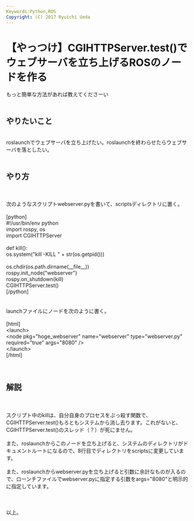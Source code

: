 ```yaml
---
Keywords:Python,ROS
Copyright: (C) 2017 Ryuichi Ueda
---
```

# 【やっつけ】CGIHTTPServer.test()でウェブサーバを立ち上げるROSのノードを作る
もっと簡単な方法があれば教えてくださーい<br />
<br />
<h2>やりたいこと</h2><br />
roslaunchでウェブサーバを立ち上げたい。roslaunchを終わらせたらウェブサーバを落としたい。<br />
<br />
<h2>やり方</h2><br />
<br />
次のようなスクリプトwebserver.pyを書いて、scriptsディレクトリに置く。<br />
<br />
[python]<br />
#!/usr/bin/env python<br />
import rospy, os<br />
import CGIHTTPServer<br />
<br />
def kill():<br />
 os.system(&quot;kill -KILL &quot; + str(os.getpid()))<br />
<br />
os.chdir(os.path.dirname(__file__))<br />
rospy.init_node(&quot;webserver&quot;)<br />
rospy.on_shutdown(kill)<br />
CGIHTTPServer.test()<br />
[/python]<br />
<br />
<br />
launchファイルにノードを次のように書く。<br />
<br />
[html]<br />
&lt;launch&gt;<br />
 &lt;node pkg=&quot;hoge_webserver&quot; name=&quot;webserver&quot; type=&quot;webserver.py&quot; required=&quot;true&quot; args=&quot;8080&quot; /&gt;<br />
&lt;/launch&gt;<br />
[/html]<br />
<br />
<br />
<h2>解説</h2><br />
<br />
スクリプト中のkillは、自分自身のプロセスをぶっ殺す関数で、CGIHTTPServer.test()もろともシステムから消し去ります。これがないと、CGIHTTPServer.test()のスレッド（？）が死にません。<br />
<br />
また、roslaunchからこのノードを立ち上げると、システムのディレクトリがドキュメントルートになるので、8行目でディレクトリをscriptsに変更しています。<br />
<br />
また、roslaunchからwebserver.pyを立ち上げると引数に余計なものが入るので、ローンチファイルでwebserver.pyに指定する引数をargs="8080"と明示的に指定しています。<br />
<br />
<br />
<br />
以上。
